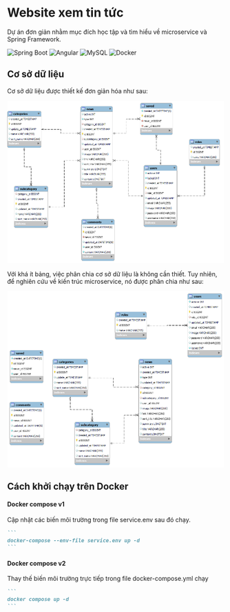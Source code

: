 # Website xem tin tức

Dự án đơn giản nhằm mục đích học tập và tìm hiểu về microservice và Spring Framework.

![Spring Boot](https://img.shields.io/badge/Spring_Boot-6DB33F?style=for-the-badge&logo=spring-boot&logoColor=white)
![Angular](https://img.shields.io/badge/Angular-DD0031?style=for-the-badge&logo=angular&logoColor=white)
![MySQL](https://img.shields.io/badge/MySQL-005C84?style=for-the-badge&logo=mysql&logoColor=white)
![Docker](https://img.shields.io/badge/Docker-2CA5E0?style=for-the-badge&logo=docker&logoColor=white)

## Cơ sở dữ liệu

Cơ sở dữ liệu được thiết kế đơn giản hóa như sau:

![ERD](image/News-ERD.png)

Với khá ít bảng, việc phân chia cơ sở dữ liệu là không cần thiết. Tuy nhiên, để nghiên cứu về kiến trúc microservice, nó được phân chia như sau:

![ERD Split](image/News-ERD-split.png)

## Cách khởi chạy trên Docker

#### Docker compose v1
Cập nhật các biến môi trường trong file service.env sau đó chạy.
````md
```
docker-compose --env-file service.env up -d
```
````
#### Docker compose v2
Thay thế biến môi trường trực tiếp trong file docker-compose.yml chạy
````md
```
docker compose up -d
```
````
